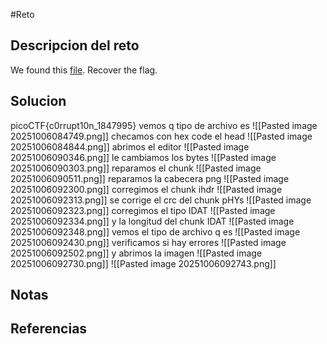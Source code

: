 #Reto 
## Descripcion del reto
We found this [file](https://jupiter.challenges.picoctf.org/static/ab30fcb7d47364b4190a7d3d40edb551/mystery). Recover the flag.
## Solucion
picoCTF{c0rrupt10n_1847995}
vemos q tipo de archivo es
![[Pasted image 20251006084749.png]]
checamos con hex code el head
![[Pasted image 20251006084844.png]]
abrimos el editor
![[Pasted image 20251006090346.png]]
le cambiamos los bytes
![[Pasted image 20251006090303.png]]
reparamos el chunk
![[Pasted image 20251006090511.png]]
reparamos la cabecera png
![[Pasted image 20251006092300.png]]
corregimos el chunk ihdr
![[Pasted image 20251006092313.png]]
se corrige el crc del chunk pHYs
![[Pasted image 20251006092323.png]]
corregimos el tipo IDAT
![[Pasted image 20251006092334.png]]
y la longitud del chunk IDAT
![[Pasted image 20251006092348.png]]
vemos el tipo de archivo q es
![[Pasted image 20251006092430.png]]
verificamos si hay errores
![[Pasted image 20251006092502.png]]
y abrimos la imagen
![[Pasted image 20251006092730.png]]
![[Pasted image 20251006092743.png]]
## Notas

## Referencias
